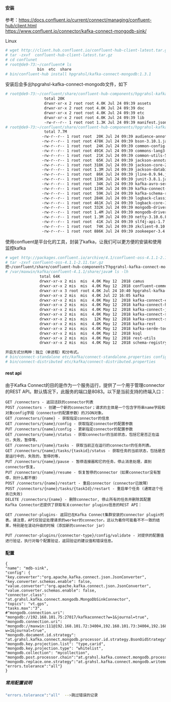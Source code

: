 #### 安装
参考：https://docs.confluent.io/current/connect/managing/confluent-hub/client.html </br>
     https://www.confluent.io/connector/kafka-connect-mongodb-sink/ </br>
    
Linux 
```bash
# wget http://client.hub.confluent.io/confluent-hub-client-latest.tar.gz
# tar -zxvf  confluent-hub-client-latest.tar.gz
# cd conflunet
# root@de9-73:~/confluent# ls
              bin  etc  share
# bin/confluent-hub install hpgrahsl/kafka-connect-mongodb:1.3.1
```
安装后会多出hpgrahsl-kafka-connect-mongodb文件，如下
```bash
# root@de9-73:~/confluent/share/confluent-hub-components/hpgrahsl-kafka-connect-mongodb# ls -lh
                 total 20K
                 drwxr-xr-x 2 root root 4.0K Jul 24 09:39 assets
                 drwxr-xr-x 2 root root 4.0K Jul 24 09:39 doc
                 drwxr-xr-x 2 root root 4.0K Jul 24 09:39 etc
                 drwxr-xr-x 2 root root 4.0K Jul 24 09:39 lib
                 -rw-r--r-- 1 root root 1.3K Jul 24 09:39 manifest.json
# root@de9-73:~/confluent/share/confluent-hub-components/hpgrahsl-kafka-connect-mongodb# ls lib/ -lh
                 total 7.7M
                -rw-r--r-- 1 root root  20K Jul 24 09:39 audience-annotations-0.5.0.jar
                -rw-r--r-- 1 root root 478K Jul 24 09:39 bson-3.10.1.jar
                -rw-r--r-- 1 root root  24K Jul 24 09:39 common-config-5.2.0.jar
                -rw-r--r-- 1 root root 491K Jul 24 09:39 commons-lang3-3.8.1.jar
                -rw-r--r-- 1 root root  21K Jul 24 09:39 common-utils-5.2.0.jar
                -rw-r--r-- 1 root root  65K Jul 24 09:39 jackson-annotations-2.9.0.jar
                -rw-r--r-- 1 root root 318K Jul 24 09:39 jackson-core-2.9.8.jar
                -rw-r--r-- 1 root root 1.3M Jul 24 09:39 jackson-databind-2.9.8.jar
                -rw-r--r-- 1 root root  86K Jul 24 09:39 jline-0.9.94.jar
                -rw-r--r-- 1 root root 119K Jul 24 09:39 junit-3.8.1.jar
                -rw-r--r-- 1 root root  34K Jul 24 09:39 kafka-avro-serializer-5.2.0.jar
                -rw-r--r-- 1 root root 119K Jul 24 09:39 kafka-connect-mongodb-1.3.1.jar
                -rw-r--r-- 1 root root  59K Jul 24 09:39 kafka-schema-registry-client-5.2.0.jar
                -rw-r--r-- 1 root root 284K Jul 24 09:39 logback-classic-1.2.3.jar
                -rw-r--r-- 1 root root 461K Jul 24 09:39 logback-core-1.2.3.jar
                -rw-r--r-- 1 root root 332K Jul 24 09:39 mongodb-driver-3.10.1.jar
                -rw-r--r-- 1 root root 1.4M Jul 24 09:39 mongodb-driver-core-3.10.1.jar
                -rw-r--r-- 1 root root 1.3M Jul 24 09:39 netty-3.10.6.Final.jar
                -rw-r--r-- 1 root root  41K Jul 24 09:39 slf4j-api-1.7.25.jar
                -rw-r--r-- 1 root root  74K Jul 24 09:39 zkclient-0.10.jar
                -rw-r--r-- 1 root root 886K Jul 24 09:39 zookeeper-3.4.13.jar
```
    
使用confluent是平台化的工具，封装了kafka，让我们可以更方便的安装和使用监控kafka
```bash
# wget http://packages.confluent.io/archive/4.1/confluent-oss-4.1.1-2.11.tar.gz
# tar -zxvf confluent-oss-4.1.1-2.11.tar.gz
把~/confluent/share/confluent-hub-components下hpgrahsl-kafka-connect-mongodb文件copy到confluent-4.1.1/share/java下
# /var/maxwin/kafka/confluent-4.1.1/share/java# ls -lh
               total 64K
               drwxr-xr-x 2 mis  mis  4.0K May 12  2018 camus
               drwxr-xr-x 2 mis  mis  4.0K May 12  2018 confluent-common
               drwxr-xr-x 3 root root 4.0K Jul 24 10:40 hpgrahsl-kafka-connect-mongodb
               drwxr-xr-x 2 mis  mis  4.0K Jul 22 16:05 kafka
               drwxr-xr-x 2 mis  mis  4.0K May 12  2018 kafka-connect-elasticsearch
               drwxr-xr-x 2 mis  mis  4.0K May 12  2018 kafka-connect-hdfs
               drwxr-xr-x 2 mis  mis  4.0K May 12  2018 kafka-connect-jdbc
               drwxr-xr-x 2 mis  mis  4.0K May 12  2018 kafka-connect-s3
               drwxr-xr-x 2 mis  mis   12K May 12  2018 kafka-connect-storage-common
               drwxr-xr-x 2 mis  mis  4.0K May 12  2018 kafka-rest
               drwxr-xr-x 2 mis  mis  4.0K May 12  2018 kafka-serde-tools
               drwxr-xr-x 2 mis  mis  4.0K May 12  2018 ksql
               drwxr-xr-x 2 mis  mis  4.0K May 12  2018 rest-utils
               drwxr-xr-x 2 mis  mis  4.0K May 12  2018 schema-registry
    
开启方式分两种：独立（单进程）和分布式。
# bin/connect-standalone etc/kafka/connect-standalone.properties config/kafka-connect-mongodb/Mongosinkconnector.properties
# bin/connect-distributed etc/kafka/connect-distributed.properties
````

#### rest api 
由于Kafka Connect的目的是作为一个服务运行，提供了一个用于管理connector的REST API。默认情况下，此服务的端口是8083。以下是当前支持的终端入口：

    GET /connectors - 返回活跃的connector列表
    POST /connectors - 创建一个新的connector；请求的主体是一个包含字符串name字段和对象config字段（connector的配置参数）的JSON对象。
    GET /connectors/{name} - 获取指定connector的信息
    GET /connectors/{name}/config - 获取指定connector的配置参数
    PUT /connectors/{name}/config - 更新指定connector的配置参数
    GET /connectors/{name}/status - 获取connector的当前状态，包括它是否正在运行，失败，暂停等。
    GET /connectors/{name}/tasks - 获取当前正在运行的connector的任务列表。
    GET /connectors/{name}/tasks/{taskid}/status - 获取任务的当前状态，包括是否是运行中的，失败的，暂停的等，
    PUT /connectors/{name}/pause - 暂停连接器和它的任务，停止消息处理，直到connector恢复。
    PUT /connectors/{name}/resume - 恢复暂停的connector（如果connector没有暂停，则什么都不做）
    POST /connectors/{name}/restart - 重启connector（connector已故障）
    POST /connectors/{name}/tasks/{taskId}/restart - 重启单个任务 (通常这个任务已失败)
    DELETE /connectors/{name} - 删除connector, 停止所有的任务并删除其配置
    Kafka Connector还提供了获取有关connector plugins信息的REST API：

    GET /connector-plugins- 返回已在Kafka Connect集群安装的connector plugin列表。请注意，API仅验证处理请求的worker的connector。这以为着你可能看不不一致的结果，特别是在滚动升级的时候（添加新的connector jar）

    PUT /connector-plugins/{connector-type}/config/validate - 对提供的配置值进行验证，执行对每个配置验证，返回验证的建议值和错误信息。

#### 配置
    {
    "name": "mdb-sink",
    "config": {
    "key.converter":"org.apache.kafka.connect.json.JsonConverter",
    "key.converter.schemas.enable": false,
    "value.converter":"org.apache.kafka.connect.json.JsonConverter",
    "value.converter.schemas.enable": false,
    "connector.class": "at.grahsl.kafka.connect.mongodb.MongoDbSinkConnector",
    "topics": "vt.gps",
    "tasks.max":"3",
    #"mongodb.connection.uri": "mongodb://192.168.101.75:27017/kafkaconnect?w=1&journal=true",
    "mongodb.connection.uri": "mongodb://maxwin:111@192.168.101.72:34004,192.168.101.73:34004,192.168.101.74:34004/maxbus?w=1&journal=true",
    "mongodb.document.id.strategy": "at.grahsl.kafka.connect.mongodb.processor.id.strategy.BsonOidStrategy",
    "mongodb.key.projection.list": "type,carid",
    "mongodb.key.projection.type": "whitelist",
    "mongodb.collection": "mycollection",
    "mongodb.post.processor.chain":"at.grahsl.kafka.connect.mongodb.processor.DocumentIdAdder",
    "mongodb.replace.one.strategy":"at.grahsl.kafka.connect.mongodb.writemodel.filter.strategy.ReplaceOneBusinessKeyFilterStrategy",
    "errors.tolerance":"all"}
    }
    
##### 常用配置说明
```bash
"errors.tolerance":"all"  -->跳过错误的记录
```
